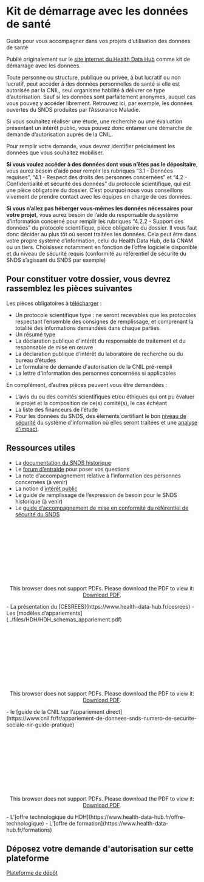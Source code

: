 # Kit de démarrage avec les données de santé 
<!-- SPDX-License-Identifier: MPL-2.0 -->

Guide pour vous accompagner dans vos projets d’utilisation des données de santé

Publié originalement sur le [site internet du Health Data Hub](https://www.health-data-hub.fr/starter-kit) comme kit de démarrage avec les données. 

Toute personne ou structure, publique ou privée, à but lucratif ou non lucratif, peut accéder à des données personnelles de santé si elle est autorisée par la CNIL, seul organisme habilité à délivrer ce type d’autorisation. Sauf si les données sont parfaitement anonymes, auquel cas vous pouvez y accéder librement. Retrouvez ici, par exemple, les données ouvertes du SNDS produites par l’Assurance Maladie.

Si vous souhaitez réaliser une étude, une recherche ou une évaluation présentant un intérêt public, vous pouvez donc entamer une démarche de demande d’autorisation auprès de la CNIL.

Pour remplir votre demande, vous devrez identifier précisément les données que vous souhaitez mobiliser.  

**Si vous voulez accéder à des données dont vous n’êtes pas le dépositaire**, vous aurez besoin d’aide pour remplir les rubriques  “3.1 - Données requises”, “4.1 - Respect des droits des personnes concernées” et “4.2 - Confidentialité et sécurité des données” du protocole scientifique, qui est une pièce obligatoire du dossier. C’est pourquoi nous vous conseillons vivement de prendre contact avec les équipes en charge de ces données.

**Si vous n’allez pas héberger vous-mêmes les données nécessaires pour votre projet**, vous aurez besoin de l’aide du responsable du système d’information concerné pour remplir les rubriques “4.2.2 - Support des données” du protocole scientifique, pièce obligatoire du dossier. Il vous faut donc décider au plus tôt où seront traitées les données. Cela peut être dans votre propre système d’information, celui du Health Data Hub, de la CNAM ou un tiers. Choisissez notamment en fonction de l’offre logicielle disponible et du niveau de sécurité requis (conformité au référentiel de sécurité du SNDS s’agissant du SNDS par exemple)

## Pour constituer votre dossier, vous devrez rassemblez les pièces suivantes
Les pièces obligatoires à [télécharger](https://www.health-data-hub.fr/starter-kit) :

- Un protocole scientifique type : ne seront recevables que les protocoles respectant l’ensemble des consignes de remplissage, et comprenant la totalité des informations demandées dans chaque parties.
- Un résumé type​
- La déclaration publique d'intérêt du responsable de traitement et du responsable de mise en œuvre​
- La déclaration publique d’intérêt du laboratoire de recherche ou du bureau d’études
- Le formulaire de demande d'autorisation de la CNIL pré-rempli ​
- La lettre d’information des personnes concernées si applicables

En complément, d’autres pièces peuvent vous être demandées :
- L’avis du ou des comités scientifiques et/ou éthiques qui ont pu évaluer le projet et la composition de ce(s) comité(s), le cas échéant​
- La liste des financeurs de l’étude
- Pour les données du SNDS, des éléments certifiant le bon [niveau de sécurité]() du système d'information où elles seront traitées et une [analyse d'impact](https://www.cnil.fr/fr/outil-pia-telechargez-et-installez-le-logiciel-de-la-cnil).

## Ressources utiles

- La [documentation du SNDS historique](https://documentation-snds.health-data-hub.fr/)
- Le [forum d’entraide](https://entraide.health-data-hub.fr/) pour poser vos questions 
- La note d’accompagnement relative à l’information des personnes concernées (à venir)
- La notion d’[intérêt public](https://www.health-data-hub.fr/interet-public) 
- Le guide de remplissage de l’expression de besoin pour le SNDS historique (à venir)
- Le [guide d’accompagnement de mise en conformité du référentiel de sécurité du SNDS](../files/HDH/SNDS_Referentiel_securite_Guide_accompagnement.pdf)
<p style="text-align: center;">
<object data="../files/HDH/SNDS_Referentiel_securite_Guide_accompagnement.pdf" type="application/pdf" width="500px" height="450px">
    <embed src="../files/HDH/SNDS_Referentiel_securite_Guide_accompagnement.pdf" type="application/pdf">
        <p>This browser does not support PDFs. Please download the PDF to view it: <a href="../files/HDH/SNDS_Referentiel_securite_Guide_accompagnement.pdf">Download PDF</a>.</p>
    </embed>
</object>
</p>
- La présentation du [CESREES](https://www.health-data-hub.fr/cesrees)
- Les [modèles d’appariements](../files/HDH/HDH_schemas_appariement.pdf)
<p style="text-align: center;">
<object data="../files/HDH/HDH_schemas_appariement.pdf" type="application/pdf" width="500px" height="450px">
    <embed src="../files/HDH/HDH_schemas_appariement.pdf" type="application/pdf">
        <p>This browser does not support PDFs. Please download the PDF to view it: <a href="../files/HDH/HDH_schemas_appariement.pdf">Download PDF</a>.</p>
    </embed>
</object>
</p>
- le [guide de la CNIL sur l’appariement direct](https://www.cnil.fr/fr/appariement-de-donnees-snds-numero-de-securite-sociale-nir-guide-pratique) 
<p style="text-align: center;">
<object data="../files/HDH/guide_pratique_circuits_nir_recherche_en_sante.pdf" type="application/pdf" width="500px" height="450px">
    <embed src="../files/HDH/guide_pratique_circuits_nir_recherche_en_sante.pdf" type="application/pdf">
        <p>This browser does not support PDFs. Please download the PDF to view it: <a href="../files/HDH/guide_pratique_circuits_nir_recherche_en_sante.pdf">Download PDF</a>.</p>
    </embed>
</object>
</p>
- L’[offre technologique du HDH](https://www.health-data-hub.fr/offre-technologique) 
- L’[offre de formation](https://www.health-data-hub.fr/formations)

## Déposez votre demande d'autorisation sur cette plateforme

[Plateforme de dépôt](https://www.demarches-simplifiees.fr/commencer/soumission-d-un-projet-de-recherche-etude-ou-evalu)

